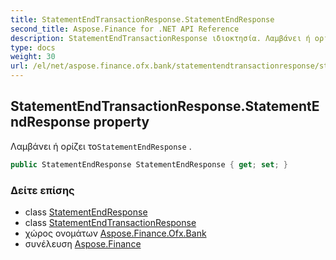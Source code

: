 ```yaml
---
title: StatementEndTransactionResponse.StatementEndResponse
second_title: Aspose.Finance for .NET API Reference
description: StatementEndTransactionResponse ιδιοκτησία. Λαμβάνει ή ορίζει τοStatementEndResponse .
type: docs
weight: 30
url: /el/net/aspose.finance.ofx.bank/statementendtransactionresponse/statementendresponse/
---
```

## StatementEndTransactionResponse.StatementEndResponse property

Λαμβάνει ή ορίζει το`StatementEndResponse` .

```csharp
public StatementEndResponse StatementEndResponse { get; set; }
```

### Δείτε επίσης

* class [StatementEndResponse](../../statementendresponse/)
* class [StatementEndTransactionResponse](../)
* χώρος ονομάτων [Aspose.Finance.Ofx.Bank](../../statementendtransactionresponse/)
* συνέλευση [Aspose.Finance](../../../)


